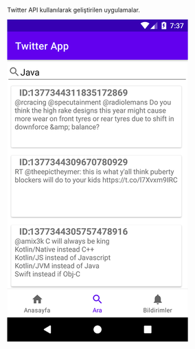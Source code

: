 Twitter API kullanılarak geliştirilen uygulamalar.

![](https://github.com/oguzcihan/TwitterApi_Workspace/blob/main/Pic/AndroidSearchTimeline.png)



